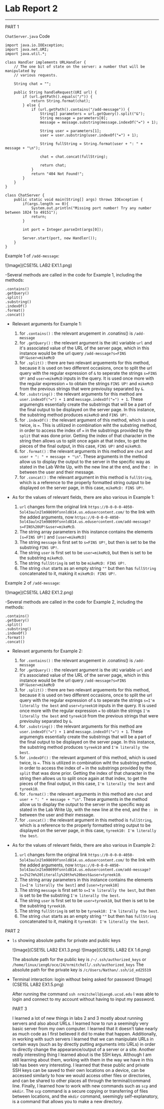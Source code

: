 # Lab Report 2
---

PART 1

`ChatServer.java` Code
```
import java.io.IOException;
import java.net.URI;
import java.util.*;

class Handler implements URLHandler {
    // The one bit of state on the server: a number that will be manipulated by
    // various requests.

    String chat = "";

    public String handleRequest(URI url) {
        if (url.getPath().equals("/")) {
            return String.format(chat);
        } else {
            if (url.getPath().contains("/add-message")) {
                String[] parameters = url.getQuery().split("&");
                String message = parameters[0];
                message = message.substring(message.indexOf("=") + 1);

                String user = parameters[1];
                user = user.substring(user.indexOf("=") + 1);

                String fullString = String.format(user + ": " + message + "\n");

                chat = chat.concat(fullString);

                return chat;
            }
            return "404 Not Found!";
        }
    }
}

class ChatServer {
    public static void main(String[] args) throws IOException {
        if(args.length == 0){
            System.out.println("Missing port number! Try any number between 1024 to 49151");
            return;
        }

        int port = Integer.parseInt(args[0]);

        Server.start(port, new Handler());
    }
}
```

Example 1 of `/add-message`:

![Image](CSE15L LAB2 EX1.1.png)

-Several methods are called in the code for Example 1, including the methods:
```
.contains()
.getQuery()
.split()
.substring()
.indexOf()
.format()
.concat()
```

- Relevant arguments for Example 1:
  1. for `.contains()` : the relevant arugement in .conatins() is `/add-message`
  2. for `.getQuery()` : the relevant argument is the `URI` variable `url` and it's associated value of the URL of the server page, which
                        in this instance would be the url query `/add-message?s=FINS UP!&user=mikeMcD`
  3. for `.split()` : there are two relevant arguements for this method, because it is used on two different occasions, once to
                      split the url query with the regular expression of `&` to seperate the strings `s=FINS UP!` and `user=mikeMcD` 
                      inputs in the query. It is used once more with the regular expression `=` to obtain the strings `FINS UP!` and
                      `mikeMcD` from the previous strings that were previoulsy separated by `&`.
  4. for `.substring()` : the relevant arguments for this method are `user.indexOf("=") + 1` and `message.indexOf("=") + 1`. These argumengts
                          essentially create the substrings that will be a part of the final output to be displayed on the server page. In this
                          instance, the substring method produces `mikeMcD` and `FINS UP!`.
  5. for `.indexOf()` : the relevant argument of this method, which is used twice, is `=`. This is utilized in combination wiht the substring method,
                        in order to access the index of `=` in the substrings provided by the `split` that was done prior. Getting the index of that
                        character in the string then allows us to split once again at that index, to get the pieces of the final output, in this case,
                        `FINS UP!` and `mikeMcD`.
  9. for `.format()` : the relevant arguments in this method are `chat` and `user + ": " + message + "\n"`. These arguments in the method allow us to
                       display the output to the server in the specific way as stated in the Lab Write Up, with the new line at the end, and the `: ` in
                       between the user and their message. 
  11. for `.concat()` : the relevant argument in this method is `fullString`, which is a reference to the properly formatted string output to be displayed
                        on the server page, in this case, `mikeMcD: FINS UP!`.

- As for the values of relevant fields, there are also various in Example 1:
  1. `url` changes form the original link `https://0-0-0-0-4050-5ol43auln2lm98699fsnnld814.us.edusercontent.com/` to the link with the added arguments, 
     now `https://0-0-0-0-4050-5ol43auln2lm98699fsnnld814.us.edusercontent.com/add-message?s=FINS%20UP!&user=mikeMcD`. 
  2. The string array parameters in this instance contains the elements `[s=FINS UP!]` and `[user=mikeMcD]`
  3. The string `message` is first set to `s=FINS UP!`, but then is set to be the substring `FINS UP!`.
  4. The string `user` is first set to be `user=mikeMcD`, but then is set to be the substring `mikeMcD`.
  5. The string `fullString` is set to be `mikeMcD: FINS UP!`.
  6. The string `chat` starts as an empty string `""` but then has `fullString` concatenated to it, making it `mikeMcD: FINS UP!`.


Example 2 of `/add-message`:

![Image](CSE15L LAB2 EX1.2.png)

-Several methods are called in the code for Example 2, including the methods:
```
.contains()
.getQuery()
.split()
.substring()
.indexOf()
.format()
.concat()
```

- Relevant arguments for Example 2:
  1. for `.contains()` : the relevant arugement in .conatins() is `/add-message`
  2. for `.getQuery()` : the relevant argument is the `URI` variable `url` and it's associated value of the URL of the server page, which
                         in this instance would be the url query `/add-message?s=FINS UP!&user=mikeMcD`
  3. for `.split()` : there are two relevant arguements for this method, because it is used on two different occasions, once to
                      split the url query with the regular expression of `&` to seperate the strings `s=I'm literally the best` and `user=tyreek10` 
                      inputs in the query. It is used once more with the regular expression `=` to obtain the strings `I'm literally the best` and
                      `tyreek10` from the previous strings that were previoulsy separated by `&`.
  4. for `.substring()` : the relevant arguments for this method are `user.indexOf("=") + 1` and `message.indexOf("=") + 1`. These argumengts
                          essentially create the substrings that will be a part of the final output to be displayed on the server page. In this
                          instance, the substring method produces `tyreek10` and `I'm literally the best`.
  5. for `.indexOf()` : the relevant argument of this method, which is used twice, is `=`. This is utilized in combination wiht the substring method,
                        in order to access the index of `=` in the substrings provided by the `split` that was done prior. Getting the index of that
                        character in the string then allows us to split once again at that index, to get the pieces of the final output, in this case,
                        `I'm literally the best` and `tyreek10`.
  9. for `.format()` : the relevant arguments in this method are `chat` and `user + ": " + message + "\n"`. These arguments in the method allow us to
                       display the output to the server in the specific way as stated in the Lab Write Up, with the new line at the end, and the `: ` in
                       between the user and their message. 
  11. for `.concat()` : the relevant argument in this method is `fullString`, which is a reference to the properly formatted string output to be displayed
                        on the server page, in this case, `tyreek10: I'm literally the best`.

- As for the values of relevant fields, there are also various in Example 2:
  1. `url` changes form the original link `https://0-0-0-0-4050-5ol43auln2lm98699fsnnld814.us.edusercontent.com/` to the link with the added arguments,
      now `https://0-0-0-0-4050-5ol43auln2lm98699fsnnld814.us.edusercontent.com/add-message?s=I%27m%20literally%20the%20best&user=tyreek10`. 
  2. The string array parameters in this instance contains the elements `[s=I'm literally the best]` and `[user=tyreek10]`
  3. The string `message` is first set to `s=I'm literally the best`, but then is set to be the substring `I'm literally the best`.
  4. The string `user` is first set to be `user=tyreek10`, but then is set to be the substring `tyreek10`.
  5. The string `fullString` is set to be `tyreek10: I'm literally the best`.
  6. The string `chat` starts as an empty string `""` but then has `fullString` concatenated to it, making it `tyreek10: I'm literally the best`.


 PART 2

- `ls` showing absolute paths for private and public keys

  ![Image](CSE15L LAB2 EX1.3.png)
  ![Image](CSE15L LAB2 EX 1.6.png)

  The absolute path for the public key is `/~/.ssh/authorized_keys` or `/home/linux/ieng6/oce/24/nrmitchell/.ssh/authorized_keys`
  The absolute path for the private key is `/c/Users/Nathan/.ssh/id_ed25519`

- Terminal interaction: login without being asked for password
  ![Image](CSE15L LAB2 EX1.5.png)

  After running the command `ssh nrmitchell@ieng6.ucsd.edu` I was able to login and connect to my account
  without having to input my password.

  PART 3

  I learned a lot of new things in labs 2 and 3 mostly about running servers and also about URLs. I learned how to run a seemingly very basic server from my own
  computer. I learned that it doesn't take nearly as much code as I first believed it did to make that happen. Additionally, in working with such servers I learned that
  we can manipulate URLs in certain ways (such as by directly putting arguments into URLs) in order to directly change the appearance/output of a server or a site. Another
  really interesting thing I learned about is the SSH keys. Although I am still learning about them, working with them in the way we have in this lab has been very interesting.
  I learned that these public and private SSH keys can be saved to their own locations on a device, can be accessed similarly to how we would access other files or directories,
  and can be shared to other places all through the terminal/command line. Finally, I learned how to work with new commands such as `scp` and `mkdir`. The `scp` command is a secure
  copying or transferring of files between locations, and the `mkdir` command, seemingly self-explanatory, is a command that allows you to make a new directory.
  
 

